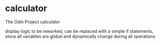# calculator
The Odin Project calculator

display logic to be reworked, can be replaced with a simple if statements, since all variables are global and dynamically change during all operations
